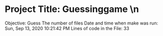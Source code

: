 # Project Title: Guessinggame \n
Objective: Guess The number of files 
Date and time when make was run: 
Sun, Sep 13, 2020 10:21:42 PM
Lines of code in the File: 
33
